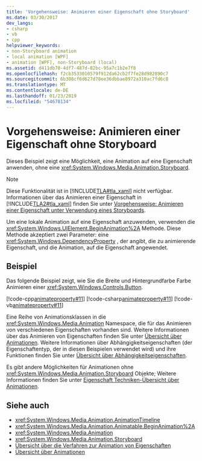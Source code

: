 ```yaml
---
title: 'Vorgehensweise: Animieren einer Eigenschaft ohne Storyboard'
ms.date: 03/30/2017
dev_langs:
- csharp
- vb
- cpp
helpviewer_keywords:
- non-Storyboard animation
- local animation [WPF]
- animation [WPF], non-Storyboard (local)
ms.assetid: d411db70-4df7-487d-82bc-95a7c1b2e7f8
ms.openlocfilehash: f2cb3533010579f912da62cb2f7fe28d982890c7
ms.sourcegitcommit: 6b308cf6d627d78ee36dbbae8972a310ac7fd6c8
ms.translationtype: MT
ms.contentlocale: de-DE
ms.lasthandoff: 01/23/2019
ms.locfileid: "54678134"
---
```

# <a name="how-to-animate-a-property-without-using-a-storyboard"></a>Vorgehensweise: Animieren einer Eigenschaft ohne Storyboard
Dieses Beispiel zeigt eine Möglichkeit, eine Animation auf eine Eigenschaft anwenden, ohne eine <xref:System.Windows.Media.Animation.Storyboard>.  
  
> [!NOTE]
>  Diese Funktionalität ist in [!INCLUDE[TLA#tla_xaml](../../../../includes/tlasharptla-xaml-md.md)] nicht verfügbar. Informationen über das Animieren einer Eigenschaft in [!INCLUDE[TLA2#tla_xaml](../../../../includes/tla2sharptla-xaml-md.md)] finden Sie unter [Vorgehensweise: Animieren einer Eigenschaft unter Verwendung eines Storyboards](../../../../docs/framework/wpf/graphics-multimedia/how-to-animate-a-property-by-using-a-storyboard.md).  
  
 Um eine lokale Animation auf eine Eigenschaft anzuwenden, verwenden die <xref:System.Windows.UIElement.BeginAnimation%2A> Methode. Diese Methode akzeptiert zwei Parameter: eine <xref:System.Windows.DependencyProperty> , der angibt, die zu animierende Eigenschaft, und die Animation, auf die Eigenschaft angewendet.  
  
## <a name="example"></a>Beispiel  
 Das folgende Beispiel zeigt, wie Sie die Breite und Hintergrundfarbe Farbe Animieren einer <xref:System.Windows.Controls.Button>.  
  
 [!code-cpp[animateproperty#11](../../../../samples/snippets/cpp/VS_Snippets_Wpf/animateproperty/CPP/LocalAnimationExample.cpp#11)]
 [!code-csharp[animateproperty#11](../../../../samples/snippets/csharp/VS_Snippets_Wpf/animateproperty/CSharp/LocalAnimationExample.cs#11)]
 [!code-vb[animateproperty#11](../../../../samples/snippets/visualbasic/VS_Snippets_Wpf/animateproperty/VisualBasic/LocalAnimationExample.vb#11)]  
  
 Eine Reihe von Animationsklassen in die <xref:System.Windows.Media.Animation> Namespace, die für das Animieren von verschiedenen Eigenschaften vorhanden sind. Weitere Informationen über das Animieren von Eigenschaften finden Sie unter [Übersicht über Animationen](../../../../docs/framework/wpf/graphics-multimedia/animation-overview.md). Weitere Informationen über Abhängigkeitseigenschaften (der Eigenschaftentyp, der in diesen Beispielen verwendet wird) und ihre Funktionen finden Sie unter [Übersicht über Abhängigkeitseigenschaften](../../../../docs/framework/wpf/advanced/dependency-properties-overview.md).  
  
 Es gibt andere Möglichkeiten für Animationen ohne <xref:System.Windows.Media.Animation.Storyboard> Objekte; Weitere Informationen finden Sie unter [Eigenschaft Techniken-Übersicht über Animationen](../../../../docs/framework/wpf/graphics-multimedia/property-animation-techniques-overview.md).  
  
## <a name="see-also"></a>Siehe auch
- <xref:System.Windows.Media.Animation.AnimationTimeline>
- <xref:System.Windows.Media.Animation.Animatable.BeginAnimation%2A>
- <xref:System.Windows.Media.Animation>
- <xref:System.Windows.Media.Animation.Storyboard>
- [Übersicht über die Verfahren zur Animation von Eigenschaften](../../../../docs/framework/wpf/graphics-multimedia/property-animation-techniques-overview.md)
- [Übersicht über Animationen](../../../../docs/framework/wpf/graphics-multimedia/animation-overview.md)
